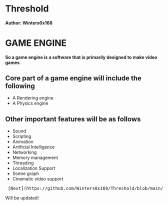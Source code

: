 # Threshold

#### Author: Winters0x168

# GAME ENGINE 

#### So a game engine is a software that is primarily designed to make video games

## Core part of a game engine will include the following ##

* A Rendering engine
* A Physics engine

## Other important features will be as follows

* Sound
* Scripting
* Animation
* Artificial Intelligence
* Networking
* Memory management
* Threading
* Localization Support
* Scene graph
* Cinematic video support


<pre> [Next](https://github.com/Winters0x168/Threshold/blob/main/Docs/Renderer.md?plain=1)   </pre>

Will be updated!
